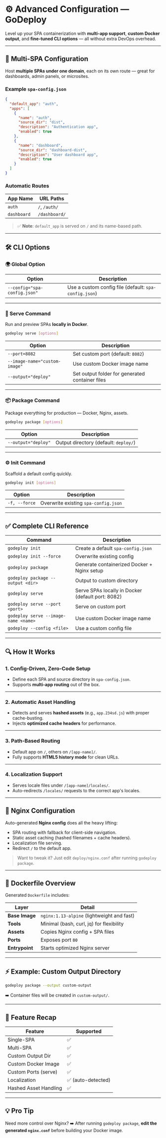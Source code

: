 # ⚙️ Advanced Configuration — GoDeploy

Level up your SPA containerization with **multi-app support**, **custom Docker output**, and **fine-tuned CLI options** — all without extra DevOps overhead.

---

## 🚀 Multi-SPA Configuration

Host **multiple SPAs under one domain**, each on its own route — great for dashboards, admin panels, or microsites.

### Example `spa-config.json`

```json
{
  "default_app": "auth",
  "apps": [
    {
      "name": "auth",
      "source_dir": "dist",
      "description": "Authentication app",
      "enabled": true
    },
    {
      "name": "dashboard",
      "source_dir": "dashboard-dist",
      "description": "User dashboard app",
      "enabled": true
    }
  ]
}
```

### Automatic Routes

| App Name    | URL Paths     |
| ----------- | ------------- |
| `auth`      | `/`, `/auth/` |
| `dashboard` | `/dashboard/` |

> ✅ **Note**: `default_app` is served on `/` and its name-based path.

---

## 🛠️ CLI Options

### 🌍 Global Option

| Option                       | Description                                           |
| ---------------------------- | ----------------------------------------------------- |
| `--config="spa-config.json"` | Use a custom config file (default: `spa-config.json`) |

---

### 🧪 Serve Command

Run and preview SPAs **locally in Docker**.

```bash
godeploy serve [options]
```

| Option                        | Description                                     |
| ----------------------------- | ----------------------------------------------- |
| `--port=8082`                 | Set custom port (default: `8082`)               |
| `--image-name="custom-image"` | Use custom Docker image name                    |
| `--output="deploy"`           | Set output folder for generated container files |

---

### 📦 Package Command

Package everything for production — Docker, Nginx, assets.

```bash
godeploy package [options]
```

| Option              | Description                           |
| ------------------- | ------------------------------------- |
| `--output="deploy"` | Output directory (default: `deploy/`) |

---

### ⚙️ Init Command

Scaffold a default config quickly.

```bash
godeploy init [options]
```

| Option        | Description                          |
| ------------- | ------------------------------------ |
| `-f, --force` | Overwrite existing `spa-config.json` |

---

## ✅ Complete CLI Reference

| Command                              | Description                                       |
| ------------------------------------ | ------------------------------------------------- |
| `godeploy init`                      | Create a default `spa-config.json`                |
| `godeploy init --force`              | Overwrite existing config                         |
| `godeploy package`                   | Generate containerized Docker + Nginx setup       |
| `godeploy package --output <dir>`    | Output to custom directory                        |
| `godeploy serve`                     | Serve SPAs locally in Docker (default port: 8082) |
| `godeploy serve --port <port>`       | Serve on custom port                              |
| `godeploy serve --image-name <name>` | Use custom Docker image name                      |
| `godeploy --config <file>`           | Use a custom config file                          |

---

## 🔍 How It Works

### 1. **Config-Driven, Zero-Code Setup**

- Define each SPA and source directory in `spa-config.json`.
- Supports **multi-app routing** out of the box.

---

### 2. **Automatic Asset Handling**

- Detects and serves **hashed assets** (e.g., `app.234sd.js`) with proper cache-busting.
- Injects **optimized cache headers** for performance.

---

### 3. **Path-Based Routing**

- Default app on `/`, others on `/[app-name]/`.
- Fully supports **HTML5 history mode** for clean URLs.

---

### 4. **Localization Support**

- Serves locale files under `/[app-name]/locales/`.
- Auto-redirects `/locales/` requests to the correct app's locales.

---

## 🧵 Nginx Configuration

Auto-generated **Nginx config** does all the heavy lifting:

- SPA routing with fallback for client-side navigation.
- Static asset caching (hashed filenames + cache headers).
- Localization file serving.
- Redirect `/` to the default app.

> Want to tweak it? Just edit `deploy/nginx.conf` after running `godeploy package`.

---

## 🐳 Dockerfile Overview

Generated `Dockerfile` includes:

| Layer          | Detail                                     |
| -------------- | ------------------------------------------ |
| **Base Image** | `nginx:1.13-alpine` (lightweight and fast) |
| **Tools**      | Minimal (bash, curl, jq) for flexibility   |
| **Assets**     | Copies Nginx config + SPA files            |
| **Ports**      | Exposes port `80`                          |
| **Entrypoint** | Starts optimized Nginx server              |

---

## ⚡ Example: Custom Output Directory

```bash
godeploy package --output custom-output
```

➡️ Container files will be created in `custom-output/`.

---

## 🔑 Feature Recap

| Feature               | Supported          |
| --------------------- | ------------------ |
| Single-SPA            | ✅                 |
| Multi-SPA             | ✅                 |
| Custom Output Dir     | ✅                 |
| Custom Docker Image   | ✅                 |
| Custom Ports (serve)  | ✅                 |
| Localization          | ✅ (auto-detected) |
| Hashed Asset Handling | ✅                 |

---

## 💡 Pro Tip

Need more control over Nginx?
➡️ After running `godeploy package`, **edit the generated `nginx.conf`** before building your Docker image.

```

```
